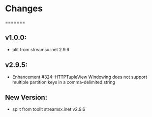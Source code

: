 # Changes
=======

## v1.0.0:
* plit from streamsx.inet 2.9.6

## v2.9.5:
* Enhancement #324: HTTPTupleView Windowing does not support multiple partition keys in a comma-delimited string

## New Version:
* split from toolit streamsx.inet v2.9.6
